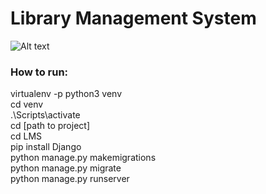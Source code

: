 # Library Management System
![Alt text](screenshots?raw=true "Optional Title")

### How to run:
virtualenv -p python3 venv\
cd venv\
.\Scripts\activate\
cd [path to project]\
cd LMS\
pip install Django\
python manage.py makemigrations\
python manage.py migrate\
python manage.py runserver

